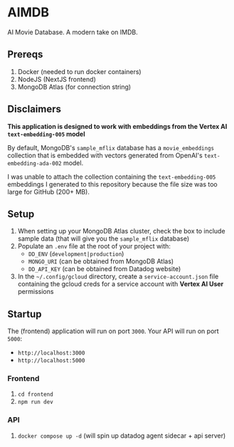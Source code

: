 # AIMDB

AI Movie Database. A modern take on IMDB.

## Prereqs
1. Docker (needed to run docker containers)
2. NodeJS (NextJS frontend)
3. MongoDB Atlas (for connection string)

## Disclaimers

**This application is designed to work with embeddings from the Vertex AI `text-embedding-005` model**

By default, MongoDB's `sample_mflix` database has a `movie_embeddings` collection that is embedded with vectors generated from OpenAI's `text-embedding-ada-002` model.

I was unable to attach the collection containing the `text-embedding-005` embeddings I generated to this repository because the file size was too large for GitHub (200+ MB).

## Setup

1. When setting up your MongoDB Atlas cluster, check the box to include sample data (that will give you the `sample_mflix` database) 
2. Populate an `.env` file at the root of your project with:
    - `DD_ENV` (`development|production`)
    - `MONGO_URI` (can be obtained from MongoDB Atlas)
    - `DD_API_KEY` (can be obtained from Datadog website)
3. In the `~/.config/gcloud` directory, create a `service-account.json` file containing the gcloud creds for a service account with **Vertex AI User** permissions

## Startup

The (frontend) application will run on port `3000`. Your API will run on port `5000`:
- `http://localhost:3000`
- `http://localhost:5000`

### Frontend

1. `cd frontend`
2. `npm run dev`

### API
1. `docker compose up -d` (will spin up datadog agent sidecar + api server)
